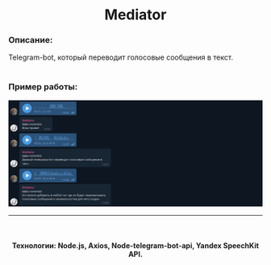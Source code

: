 # <div align="center">Mediator</div>

<h3>Описание:</h3>
Telegram-bot, который переводит голосовые сообщения в текст.
<br>
<br>

<h3>Пример работы:</h3>

![mediator](https://github.com/Dreamross/Mediator/blob/main/public/images/mediator.jpg)

<hr>
<br>
<h4 align="center">Технологии:
Node.js, Axios, Node-telegram-bot-api, Yandex SpeechKit API.</h4>

